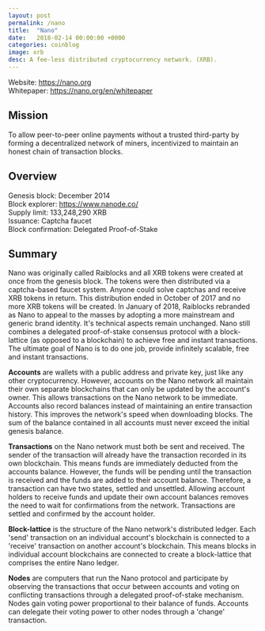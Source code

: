 ```yaml
---
layout: post
permalink: /nano
title:  "Nano"
date:   2018-02-14 00:00:00 +0000
categories: coinblog
image: xrb
desc: A fee-less distributed cryptocurrency network. (XRB).
---
```

Website: <a href="https://nano.org">https://nano.org</a><br>
Whitepaper: <a href="https://nano.org/en/whitepaper">https://nano.org/en/whitepaper</a>

<h2>Mission</h2>
To allow peer-to-peer online payments without a trusted third-party by forming a decentralized network of miners, incentivized to maintain an honest chain of transaction blocks.

<h2>Overview</h2>
Genesis block: December 2014<br>
Block explorer: <a href="https://www.nanode.co/">https://www.nanode.co/</a><br>
Supply limit: 133,248,290 XRB<br>
Issuance: Captcha faucet<br>
Block confirmation: Delegated Proof-of-Stake<br>

<h2>Summary</h2>

Nano was originally called Raiblocks and all XRB tokens were created at once from the genesis block. The tokens were then distributed via a captcha-based faucet system. Anyone could solve captchas and receive XRB tokens in return. This distribution ended in October of 2017 and no more XRB tokens will be created. In January of 2018, Raiblocks rebranded as Nano to appeal to the masses by adopting a more mainstream and generic brand identity. It's technical aspects remain unchanged. Nano still combines a delegated proof-of-stake consensus protocol with a block-lattice (as opposed to a blockchain) to achieve free and instant transactions. The ultimate goal of Nano is to do one job, provide infinitely scalable, free and instant transactions.

<b>Accounts</b> are wallets with a public address and private key, just like any other cryptocurrency. However, accounts on the Nano network all maintain their own separate blockchains that can only be updated by the account's owner. This allows transactions on the Nano network to be immediate. Accounts also record balances instead of maintaining an entire transaction history. This improves the network's speed when downloading blocks. The sum of the balance contained in all accounts must never exceed the initial genesis balance.

<b>Transactions</b> on the Nano network must both be sent and received. The sender of the transaction will already have the transaction recorded in its own blockchain. This means funds are immediately deducted from the accounts balance. However, the funds will be pending until the transaction is received and the funds are added to their account balance. Therefore, a transaction can have two states, settled and unsettled. Allowing account holders to receive funds and update their own account balances removes the need to wait for confirmations from the network. Transactions are settled and confirmed by the account holder.

<b>Block-lattice</b> is the structure of the Nano network's distributed ledger. Each 'send' transaction on an individual account's blockchain is connected to a 'receive' transaction on another account's blockchain. This means blocks in individual account blockchains are connected to create a block-lattice that comprises the entire Nano ledger.

<b>Nodes</b> are computers that run the Nano protocol and participate by observing the transactions that occur between accounts and voting on conflicting transactions through a delegated proof-of-stake mechanism. Nodes gain voting power proportional to their balance of funds. Accounts can delegate their voting power to other nodes through a 'change' transaction. 